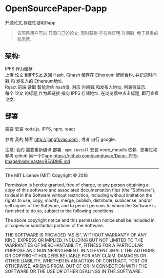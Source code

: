 # OpenSourcePaper-Dapp
开源论文,存在性证明Dapp  

> 该项目用户可以 开源自己的论文, 同时获得 存在性证明 时间戳, 免于昂贵的版面费.  

## 架构:
IPFS 作为储存  
上传 论文 到IPFS上,返回 Hash, 将hash 储存在 Ethereum 智能合约, 并记录时间戳 和 发布人的 Ethereum地址.  
React 前端 读取 智能合约 hash值, 对应 时间戳 和发布人地址, 列表性显示.  
每个 论文 的标题,作为超链接 指向 IPFS 存储地址. 在浏览器中点击标题, 即可查看论文.   

## 部署

需要 安装 node.js, IPFS, npm, react  

参考 我的 博客 <http://jiangfuyao.com> , 或者 自行 google.  

注意: 合约 需要重新编译,部署.  `npm install` 安装 node_moudls 依赖  
部署过程参考 github 另一个Dapp <https://github.com/jiangfuyao/Dapp-IPFS-Image/blob/master/README.md>  

*****

The MIT License (MIT)
Copyright © 2018 <Fuyao-Jiang>

Permission is hereby granted, free of charge, to any person obtaining a copy of this software and associated documentation files (the “Software”), to deal in the Software without restriction, including without limitation the rights to use, copy, modify, merge, publish, distribute, sublicense, and/or sell copies of the Software, and to permit persons to whom the Software is furnished to do so, subject to the following conditions:

The above copyright notice and this permission notice shall be included in all copies or substantial portions of the Software.

THE SOFTWARE IS PROVIDED “AS IS”, WITHOUT WARRANTY OF ANY KIND, EXPRESS OR IMPLIED, INCLUDING BUT NOT LIMITED TO THE WARRANTIES OF MERCHANTABILITY, FITNESS FOR A PARTICULAR PURPOSE AND NONINFRINGEMENT. IN NO EVENT SHALL THE AUTHORS OR COPYRIGHT HOLDERS BE LIABLE FOR ANY CLAIM, DAMAGES OR OTHER LIABILITY, WHETHER IN AN ACTION OF CONTRACT, TORT OR OTHERWISE, ARISING FROM, OUT OF OR IN CONNECTION WITH THE SOFTWARE OR THE USE OR OTHER DEALINGS IN THE SOFTWARE.
